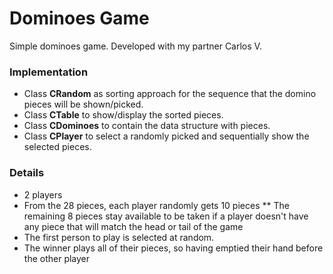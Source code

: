 # Dominoes Game
Simple dominoes game. 
Developed with my partner Carlos V.

### Implementation
* Class **CRandom** as sorting approach for the sequence that the domino pieces will be shown/picked. 
* Class **CTable** to show/display the sorted pieces. 
* Class **CDominoes** to contain the data structure with pieces. 
* Class **CPlayer** to select a randomly picked and sequentially show the selected pieces.

### Details
* 2 players
* From the 28 pieces, each player randomly gets 10 pieces
** The remaining 8 pieces stay available to be taken if a player doesn't have any piece that will match the head or tail of the game
* The first person to play is selected at random.
* The winner plays all of their pieces, so having emptied their hand before the other player
